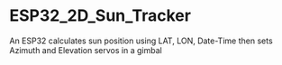 # ESP32_2D_Sun_Tracker
An ESP32 calculates sun position using LAT, LON, Date-Time then sets Azimuth and Elevation servos in a gimbal
